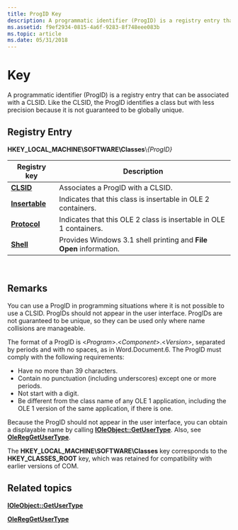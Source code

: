 ```yaml
---
title: ProgID Key
description: A programmatic identifier (ProgID) is a registry entry that can be associated with a CLSID. Like the CLSID, the ProgID identifies a class but with less precision because it is not guaranteed to be globally unique.
ms.assetid: f9ef2934-0815-4a6f-9283-8f748eee083b
ms.topic: article
ms.date: 05/31/2018
---
```


# <ProgID> Key

A programmatic identifier (ProgID) is a registry entry that can be associated with a CLSID. Like the CLSID, the ProgID identifies a class but with less precision because it is not guaranteed to be globally unique.

## Registry Entry

**HKEY\_LOCAL\_MACHINE\\SOFTWARE\\Classes**\\*{*ProgID*}*



| Registry key                            | Description                                                        |
|-----------------------------------------|--------------------------------------------------------------------|
| [**CLSID**](clsid.md)                  | Associates a ProgID with a CLSID.                                  |
| [**Insertable**](insertable-progid.md) | Indicates that this class is insertable in OLE 2 containers.       |
| [**Protocol**](protocol.md)            | Indicates that this OLE 2 class is insertable in OLE 1 containers. |
| [**Shell**](shell.md)                  | Provides Windows 3.1 shell printing and **File Open** information. |



 

## Remarks

You can use a ProgID in programming situations where it is not possible to use a CLSID. ProgIDs should not appear in the user interface. ProgIDs are not guaranteed to be unique, so they can be used only where name collisions are manageable.

The format of a ProgID is <*Program*>.<*Component*>.<*Version*>, separated by periods and with no spaces, as in Word.Document.6. The ProgID must comply with the following requirements:

-   Have no more than 39 characters.
-   Contain no punctuation (including underscores) except one or more periods.
-   Not start with a digit.
-   Be different from the class name of any OLE 1 application, including the OLE 1 version of the same application, if there is one.

Because the ProgID should not appear in the user interface, you can obtain a displayable name by calling [**IOleObject::GetUserType**](/windows/desktop/api/OleIdl/nf-oleidl-ioleobject-getusertype). Also, see [**OleRegGetUserType**](/windows/desktop/api/Ole2/nf-ole2-olereggetusertype).

The **HKEY\_LOCAL\_MACHINE\\SOFTWARE\\Classes** key corresponds to the **HKEY\_CLASSES\_ROOT** key, which was retained for compatibility with earlier versions of COM.

## Related topics

<dl> <dt>

[**IOleObject::GetUserType**](/windows/desktop/api/OleIdl/nf-oleidl-ioleobject-getusertype)
</dt> <dt>

[**OleRegGetUserType**](/windows/desktop/api/Ole2/nf-ole2-olereggetusertype)
</dt> </dl>

 

 




